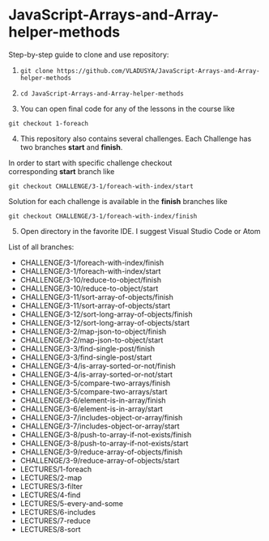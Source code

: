# JavaScript-Arrays-and-Array-helper-methods

Step-by-step guide to clone and use repository:

1. `git clone https://github.com/VLADUSYA/JavaScript-Arrays-and-Array-helper-methods`

2. `cd JavaScript-Arrays-and-Array-helper-methods`

3. You can open final code for any of the lessons in the course like

`git checkout 1-foreach`

4. This repository also contains several challenges. Each Challenge has two branches **start** and **finish**.

In order to start with specific challenge checkout corresponding **start** branch like

`git checkout CHALLENGE/3-1/foreach-with-index/start`

Solution for each challenge is available in the **finish** branches like

`git checkout CHALLENGE/3-1/foreach-with-index/finish`

5. Open directory in the favorite IDE. I suggest Visual Studio Code or Atom

List of all branches:

- CHALLENGE/3-1/foreach-with-index/finish
- CHALLENGE/3-1/foreach-with-index/start
- CHALLENGE/3-10/reduce-to-object/finish
- CHALLENGE/3-10/reduce-to-object/start
- CHALLENGE/3-11/sort-array-of-objects/finish
- CHALLENGE/3-11/sort-array-of-objects/start
- CHALLENGE/3-12/sort-long-array-of-objects/finish
- CHALLENGE/3-12/sort-long-array-of-objects/start
- CHALLENGE/3-2/map-json-to-object/finish
- CHALLENGE/3-2/map-json-to-object/start
- CHALLENGE/3-3/find-single-post/finish
- CHALLENGE/3-3/find-single-post/start
- CHALLENGE/3-4/is-array-sorted-or-not/finish
- CHALLENGE/3-4/is-array-sorted-or-not/start
- CHALLENGE/3-5/compare-two-arrays/finish
- CHALLENGE/3-5/compare-two-arrays/start
- CHALLENGE/3-6/element-is-in-array/finish
- CHALLENGE/3-6/element-is-in-array/start
- CHALLENGE/3-7/includes-object-or-array/finish
- CHALLENGE/3-7/includes-object-or-array/start
- CHALLENGE/3-8/push-to-array-if-not-exists/finish
- CHALLENGE/3-8/push-to-array-if-not-exists/start
- CHALLENGE/3-9/reduce-array-of-objects/finish
- CHALLENGE/3-9/reduce-array-of-objects/start
- LECTURES/1-foreach
- LECTURES/2-map
- LECTURES/3-filter
- LECTURES/4-find
- LECTURES/5-every-and-some
- LECTURES/6-includes
- LECTURES/7-reduce
- LECTURES/8-sort
